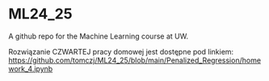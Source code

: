# ML24_25
A github repo for the Machine Learning course at UW.

Rozwiązanie CZWARTEJ pracy domowej jest dostępne pod linkiem:
https://github.com/tomczj/ML24_25/blob/main/Penalized_Regression/homework_4.ipynb